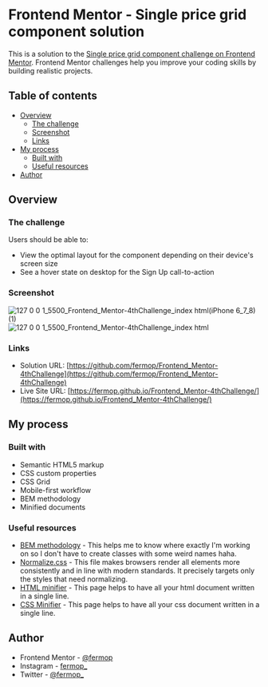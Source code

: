 # Frontend Mentor - Single price grid component solution

This is a solution to the [Single price grid component challenge on Frontend Mentor](https://www.frontendmentor.io/challenges/single-price-grid-component-5ce41129d0ff452fec5abbbc). Frontend Mentor challenges help you improve your coding skills by building realistic projects.

## Table of contents

- [Overview](#overview)
  - [The challenge](#the-challenge)
  - [Screenshot](#screenshot)
  - [Links](#links)
- [My process](#my-process)
  - [Built with](#built-with)
  - [Useful resources](#useful-resources)
- [Author](#author)

## Overview

### The challenge

Users should be able to:

- View the optimal layout for the component depending on their device's screen size
- See a hover state on desktop for the Sign Up call-to-action

### Screenshot

![127 0 0 1_5500_Frontend_Mentor-4thChallenge_index html(iPhone 6_7_8) (1)](https://user-images.githubusercontent.com/107861444/180495073-f6279440-1022-4808-8a90-d8f94eb96720.png)
![127 0 0 1_5500_Frontend_Mentor-4thChallenge_index html](https://user-images.githubusercontent.com/107861444/180495156-fbf8ea3a-dfdd-4e61-87fd-4b20b263274d.png)

### Links

- Solution URL: [https://github.com/fermop/Frontend_Mentor-4thChallenge](https://github.com/fermop/Frontend_Mentor-4thChallenge)
- Live Site URL: [https://fermop.github.io/Frontend_Mentor-4thChallenge/](https://fermop.github.io/Frontend_Mentor-4thChallenge/)

## My process

### Built with

- Semantic HTML5 markup
- CSS custom properties
- CSS Grid
- Mobile-first workflow
- BEM methodology
- Minified documents

### Useful resources

- [BEM methodology](https://9elements.com/bem-cheat-sheet/) - This helps me to know where exactly I'm working on so I don't have to create classes with some weird names haha.
- [Normalize.css](https://necolas.github.io/normalize.css/) - This file makes browsers render all elements more consistently and in line with modern standards. It precisely targets only the styles that need normalizing.
- [HTML minifier](https://codebeautify.org/minify-html) - This page helps to have all your html document written in a single line.
- [CSS Minifier](https://cssminifier.org/) - This page helps to have all your css document written in a single line.

## Author

- Frontend Mentor - [@fermop](https://www.frontendmentor.io/profile/fermop)
- Instagram - [fermop_](https://www.instagram.com/fermop_/)
- Twitter - [@fermop_](https://twitter.com/fermop_)